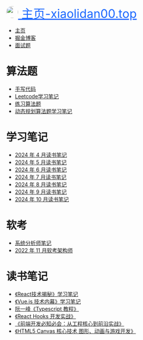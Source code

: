 <a style='text-align:center;font-size:32px;color:#1a67ff;white-space: nowrap;' href='https://www.xiaolidan00.top'>
<img style="height:32px;width:32px;border-radius:50%" src='http://www.xiaolidan00.top/bell-icon.png'/>
主页-xiaolidan00.top </a>

- [主页](index.md)
- [掘金博客](https://juejin.cn/user/224781403162798)
- [面试题](interview/index.md)

# 算法题

- [手写代码](code/interview-code.md)
- [Leetcode学习笔记](code/code-study.md)
- [练习算法题](code/code.md)
- [动态规划算法题学习笔记](code/dongtai.md)

# 学习笔记

- [2024 年 4 月读书笔记](study/2024-4.md)
- [2024 年 5 月读书笔记](study/2024-5.md)
- [2024 年 6 月读书笔记](study/2024-6.md)
- [2024 年 7 月读书笔记](study/2024-7.md)
- [2024 年 8 月读书笔记](study/2024-8.md)
- [2024 年 9 月读书笔记](study/2024-9.md)
- [2024 年 10 月读书笔记](study/2024-10.md)

# 软考

- [系统分析师笔记](ruankao/analysis.md)
- [2022 年 11 月软考架构师](ruankao/note.md)

# 读书笔记

- [《React技术揭秘》学习笔记](books/react-tech.md)
- [《Vue.js 技术内幕》学习笔记](books/vue3.md)
- [阮一峰《Typescript 教程》](books/ts.md)
- [《React Hooks 开发实战》](books/react-hook.md)
- [《前端开发必知必会：从工程核心到前沿实战》](books/book1.md)
- [《HTML5 Canvas 核心技术 图形、动画与游戏开发》](books/canvas.md)